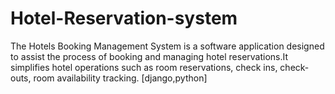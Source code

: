 # Hotel-Reservation-system
The Hotels Booking Management System is a software application designed to assist the process of  booking and managing hotel reservations.It simplifies hotel operations such as room reservations, check ins, check-outs, room availability tracking. [django,python]
